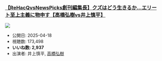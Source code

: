 ### [【ReHacQvsNewsPicks創刊編集長】クズはどう生きるか...エリート至上主義に物申す【高橋弘樹vs井上慎平】](https://www.youtube.com/watch?v=-gH_yMoQVE4)
[![](https://img.youtube.com/vi/-gH_yMoQVE4/sddefault.jpg)](https://www.youtube.com/watch?v=-gH_yMoQVE4)
-   公開日: 2025-04-18
-   視聴数: 173,498
-   **いいね数: 2,937**
-   出演者: 井上慎平, [高橋弘樹](/rehacq_fan/people/高橋弘樹 "wikilink")
